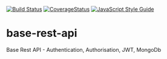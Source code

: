 [![Build Status](https://travis-ci.org/travis-ci/travis-web.svg?branch=master)](https://travis-ci.org/travis-ci/travis-web.svg?branch=master)
[![CoverageStatus](https://coveralls.io/repos/github/thatgreenguy/base-rest-api/badge.svg?branch=master)](https://coveralls.io/github/thatgreenguy/base-rest-api?branch=master)
[![JavaScript Style Guide](https://img.shields.io/badge/code_style-standard-brightgreen.svg)](https://standardjs.com)

# base-rest-api

Base Rest API - Authentication, Authorisation, JWT, MongoDb
